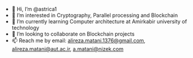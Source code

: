 - 👋 Hi, I’m @astrica1
- 👀 I’m interested in Cryptography, Parallel processing and Blockchain
- 🌱 I’m currently learning Computer architecture at Amirkabir university of technology
- 💞️ I’m looking to collaborate on Blockchain projects
- 📫 Reach me by email:
<alireza.matani.1376@gmail.com>,
<alireza.matani@aut.ac.ir>,
<a.matani@nizek.com>

<!---
astrica1/astrica1 is a ✨ special ✨ repository because its `README.md` (this file) appears on your GitHub profile.
You can click the Preview link to take a look at your changes.
--->
